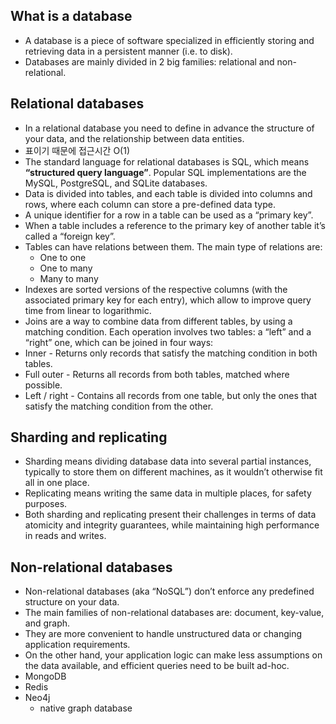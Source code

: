 ## What is a database

- A database is a piece of software specialized in efficiently storing and retrieving data in a persistent manner (i.e. to disk).
- Databases are mainly divided in 2 big families: relational and non-relational.

## Relational databases

- In a relational database you need to define in advance the structure of your data, and the relationship between data entities.
- 표이기 때문에 접근시간 O(1)
- The standard language for relational databases is SQL, which means <b>“structured query language”</b>. Popular SQL implementations are the MySQL, PostgreSQL, and SQLite databases.
- Data is divided into tables, and each table is divided into columns and rows, where each column can store a pre-defined data type.
- A unique identifier for a row in a table can be used as a “primary key”.
- When a table includes a reference to the primary key of another table it’s called a “foreign key”.
- Tables can have relations between them. The main type of relations are:
  - One to one
  - One to many
  - Many to many
- Indexes are sorted versions of the respective columns (with the associated primary key for each entry), which allow to improve query time from linear to logarithmic.
- Joins are a way to combine data from different tables, by using a matching condition. Each operation involves two tables: a “left” and a “right” one, which can be joined in four ways:
- Inner - Returns only records that satisfy the matching condition in both tables.
- Full outer - Returns all records from both tables, matched where possible.
- Left / right - Contains all records from one table, but only the ones that satisfy the matching condition from the other.

## Sharding and replicating

- Sharding means dividing database data into several partial instances, typically to store them on different machines, as it wouldn’t otherwise fit all in one place.
- Replicating means writing the same data in multiple places, for safety purposes.
- Both sharding and replicating present their challenges in terms of data atomicity and integrity guarantees, while maintaining high performance in reads and writes.

## Non-relational databases

- Non-relational databases (aka “NoSQL”) don’t enforce any predefined structure on your data.
- The main families of non-relational databases are: document, key-value, and graph.
- They are more convenient to handle unstructured data or changing application requirements.
- On the other hand, your application logic can make less assumptions on the data available, and efficient queries need to be built ad-hoc.
- MongoDB
- Redis
- Neo4j
  - native graph database